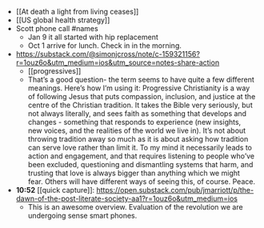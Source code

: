- [[At death a light from living ceases]]
- [[US global health strategy]]
- Scott phone call #names
	- Jan 9 it all started with hip replacement
	- Oct 1 arrive for lunch. Check in in the morning.
- https://substack.com/@simonjcross/note/c-159321156?r=1ouz6o&utm_medium=ios&utm_source=notes-share-action
	- [[progressives]]
	- That’s a good question- the term seems to have quite a few different meanings. Here’s how I’m using it: Progressive Christianity is a way of following Jesus that puts compassion, inclusion, and justice at the centre of the Christian tradition. It takes the Bible very seriously, but not always literally, and sees faith as something that develops and changes - something that responds to experience (new insights, new voices, and the realities of the world we live in). It’s not about throwing tradition away so much as it is about asking how tradition can serve love rather than limit it. To my mind it necessarily leads to action and engagement, and that requires listening to people who’ve been excluded, questioning and dismantling systems that harm, and trusting that love is always bigger than anything which we might fear. Others will have different ways of seeing this, of course. Peace.
- **10:52** [[quick capture]]:  https://open.substack.com/pub/jmarriott/p/the-dawn-of-the-post-literate-society-aa1?r=1ouz6o&utm_medium=ios
	- This is an awesome overview. Evaluation of the revolution we are undergoing sense smart phones.